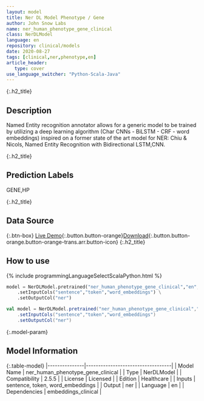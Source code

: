 ```yaml
---
layout: model
title: Ner DL Model Phenotype / Gene
author: John Snow Labs
name: ner_human_phenotype_gene_clinical
class: NerDLModel
language: en
repository: clinical/models
date: 2020-08-27
tags: [clinical,ner,phenotype,en]
article_header:
   type: cover
use_language_switcher: "Python-Scala-Java"
---
```


{:.h2_title}
## Description
Named Entity recognition annotator allows for a generic model to be trained by utilizing a deep learning algorithm (Char CNNs - BiLSTM - CRF - word embeddings) inspired on a former state of the art model for NER: Chiu & Nicols, Named Entity Recognition with Bidirectional LSTM,CNN.  


{:.h2_title}
## Prediction Labels
GENE,HP



{:.h2_title}
## Data Source


{:.btn-box}
[Live Demo](https://demo.johnsnowlabs.com/healthcare/NER_HUMAN_PHENOTYPE_GENE_CLINICAL/){:.button.button-orange}[Download](https://s3.amazonaws.com/auxdata.johnsnowlabs.com/clinical/models/ner_human_phenotype_gene_clinical_en_2.5.5_2.4_1598558253840.zip){:.button.button-orange.button-orange-trans.arr.button-icon}
{:.h2_title}
## How to use 
<div class="tabs-box" markdown="1">

{% include programmingLanguageSelectScalaPython.html %}

```python
model = NerDLModel.pretrained("ner_human_phenotype_gene_clinical","en","clinical/models") \
	.setInputCols("sentence","token","word_embeddings") \
	.setOutputCol("ner")
```

```scala
val model = NerDLModel.pretrained("ner_human_phenotype_gene_clinical","en","clinical/models")
	.setInputCols("sentence","token","word_embeddings")
	.setOutputCol("ner")
```
</div>



{:.model-param}
## Model Information

{:.table-model}
|---------------|-----------------------------------|
| Model Name    | ner_human_phenotype_gene_clinical |
| Type          | NerDLModel                        |
| Compatibility | 2.5.5                             |
| License       | Licensed                          |
| Edition       | Healthcare                        |
| Inputs        | sentence, token, word_embeddings  |
| Output        | ner                               |
| Language      | en                                |
| Dependencies  | embeddings_clinical               |

